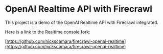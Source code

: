 # OpenAI Realtime API with Firecrawl

This project is a demo of the OpenAI Realtime API with Firecrawl integrated.

Here is a link to the Realtime console fork:

[https://github.com/nickscamara/firecrawl-openai-realtime](https://github.com/nickscamara/firecrawl-openai-realtime)